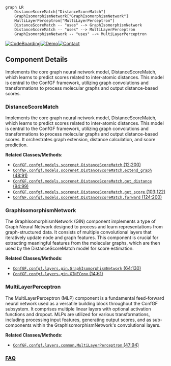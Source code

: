 ```mermaid
graph LR
    DistanceScoreMatch["DistanceScoreMatch"]
    GraphIsomorphismNetwork["GraphIsomorphismNetwork"]
    MultiLayerPerceptron["MultiLayerPerceptron"]
    DistanceScoreMatch -- "uses" --> GraphIsomorphismNetwork
    DistanceScoreMatch -- "uses" --> MultiLayerPerceptron
    GraphIsomorphismNetwork -- "uses" --> MultiLayerPerceptron
```
[![CodeBoarding](https://img.shields.io/badge/Generated%20by-CodeBoarding-9cf?style=flat-square)](https://github.com/CodeBoarding/GeneratedOnBoardings)[![Demo](https://img.shields.io/badge/Try%20our-Demo-blue?style=flat-square)](https://www.codeboarding.org/demo)[![Contact](https://img.shields.io/badge/Contact%20us%20-%20contact@codeboarding.org-lightgrey?style=flat-square)](mailto:contact@codeboarding.org)

## Component Details

Implements the core graph neural network model, DistanceScoreMatch, which learns to predict scores related to inter-atomic distances. This model is central to the ConfGF framework, utilizing graph convolutions and transformations to process molecular graphs and output distance-based scores.

### DistanceScoreMatch
Implements the core graph neural network model, DistanceScoreMatch, which learns to predict scores related to inter-atomic distances. This model is central to the ConfGF framework, utilizing graph convolutions and transformations to process molecular graphs and output distance-based scores. It orchestrates graph extension, distance calculation, and score prediction.


**Related Classes/Methods**:

- <a href="https://github.com/DeepGraphLearning/ConfGF/blob/master/confgf/models/scorenet.py#L12-L200" target="_blank" rel="noopener noreferrer">`ConfGF.confgf.models.scorenet.DistanceScoreMatch` (12:200)</a>
- <a href="https://github.com/DeepGraphLearning/ConfGF/blob/master/confgf/models/scorenet.py#L48-L91" target="_blank" rel="noopener noreferrer">`ConfGF.confgf.models.scorenet.DistanceScoreMatch.extend_graph` (48:91)</a>
- <a href="https://github.com/DeepGraphLearning/ConfGF/blob/master/confgf/models/scorenet.py#L94-L99" target="_blank" rel="noopener noreferrer">`ConfGF.confgf.models.scorenet.DistanceScoreMatch.get_distance` (94:99)</a>
- <a href="https://github.com/DeepGraphLearning/ConfGF/blob/master/confgf/models/scorenet.py#L103-L122" target="_blank" rel="noopener noreferrer">`ConfGF.confgf.models.scorenet.DistanceScoreMatch.get_score` (103:122)</a>
- <a href="https://github.com/DeepGraphLearning/ConfGF/blob/master/confgf/models/scorenet.py#L124-L200" target="_blank" rel="noopener noreferrer">`ConfGF.confgf.models.scorenet.DistanceScoreMatch.forward` (124:200)</a>


### GraphIsomorphismNetwork
The GraphIsomorphismNetwork (GIN) component implements a type of Graph Neural Network designed to process and learn representations from graph-structured data. It consists of multiple convolutional layers that iteratively update node and graph features. This component is crucial for extracting meaningful features from the molecular graphs, which are then used by the DistanceScoreMatch model for score estimation.


**Related Classes/Methods**:

- <a href="https://github.com/DeepGraphLearning/ConfGF/blob/master/confgf/layers/gin.py#L64-L130" target="_blank" rel="noopener noreferrer">`ConfGF.confgf.layers.gin.GraphIsomorphismNetwork` (64:130)</a>
- <a href="https://github.com/DeepGraphLearning/ConfGF/blob/master/confgf/layers/gin.py#L14-L61" target="_blank" rel="noopener noreferrer">`ConfGF.confgf.layers.gin.GINEConv` (14:61)</a>


### MultiLayerPerceptron
The MultiLayerPerceptron (MLP) component is a fundamental feed-forward neural network used as a versatile building block throughout the ConfGF subsystem. It comprises multiple linear layers with optional activation functions and dropout. MLPs are utilized for various transformations, including processing input features, generating output scores, and as sub-components within the GraphIsomorphismNetwork's convolutional layers.


**Related Classes/Methods**:

- <a href="https://github.com/DeepGraphLearning/ConfGF/blob/master/confgf/layers/common.py#L47-L94" target="_blank" rel="noopener noreferrer">`ConfGF.confgf.layers.common.MultiLayerPerceptron` (47:94)</a>




### [FAQ](https://github.com/CodeBoarding/GeneratedOnBoardings/tree/main?tab=readme-ov-file#faq)